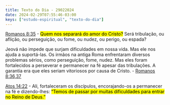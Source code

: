 ```yaml
---
title: Texto do Dia - 29022024
date: 2024-02-29T07:55:46-03:00
keys: ["estudo-espiritual", "texto-do-dia"]
---
```


[Romanos 8:35](https://www.jw.org/finder?wtlocale=T&pub=nwtsty&srctype=wol&bible=45008035&srcid=share) - <mark>Quem nos separará do amor do Cristo?</mark> Será tribulação, ou aflição, ou perseguição, ou fome, ou nudez, ou perigo, ou espada?

Jeová não impede que surjam dificuldades em nossa vida. Mas ele nos ajuda a suportá-las. Os irmãos na antiga Roma enfrentaram diversos problemas sérios, como perseguição, fome, nudez. Mas eles foram fortalecidos a perseverar e permanecer na fé apesar das tribulações. A garantia era que eles seriam vitoriosos por causa de Cristo. - [Romanos 8:36,37](https://wol.jw.org/pt/wol/b/r5/lp-t/nwtsty/45/8#study=discover&v=45:8:36-45:8:37)

[Atos 14:22](https://www.jw.org/finder?wtlocale=T&pub=nwtsty&srctype=wol&bible=44014022&srcid=share) - Ali, fortaleceram os discípulos, encorajando-os a permanecer na fé e dizendo-lhes: <mark>“Temos de passar por muitas dificuldades para entrar no Reino de Deus.”</mark>
